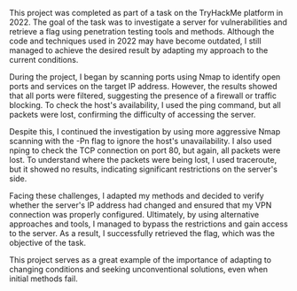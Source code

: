 This project was completed as part of a task on the TryHackMe platform in 2022. The goal of the task was to investigate a server for vulnerabilities and retrieve a flag using penetration testing tools and methods. Although the code and techniques used in 2022 may have become outdated, I still managed to achieve the desired result by adapting my approach to the current conditions.

During the project, I began by scanning ports using Nmap to identify open ports and services on the target IP address. However, the results showed that all ports were filtered, suggesting the presence of a firewall or traffic blocking. To check the host's availability, I used the ping command, but all packets were lost, confirming the difficulty of accessing the server.

Despite this, I continued the investigation by using more aggressive Nmap scanning with the -Pn flag to ignore the host's unavailability. I also used nping to check the TCP connection on port 80, but again, all packets were lost. To understand where the packets were being lost, I used traceroute, but it showed no results, indicating significant restrictions on the server's side.

Facing these challenges, I adapted my methods and decided to verify whether the server's IP address had changed and ensured that my VPN connection was properly configured. Ultimately, by using alternative approaches and tools, I managed to bypass the restrictions and gain access to the server. As a result, I successfully retrieved the flag, which was the objective of the task.

This project serves as a great example of the importance of adapting to changing conditions and seeking unconventional solutions, even when initial methods fail.
